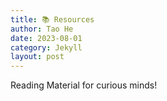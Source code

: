 ```yaml
---
title: 📚 Resources   
author: Tao He
date: 2023-08-01
category: Jekyll
layout: post
---
```


Reading Material for curious minds!